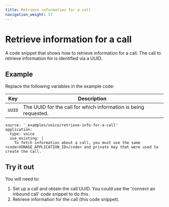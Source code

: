 ```yaml
---
title: Retrieve information for a call
navigation_weight: 17
---
```


# Retrieve information for a call

A code snippet that shows how to retrieve information for a call. The call
to retrieve information for is identified via a UUID.

## Example

Replace the following variables in the example code:

Key |	Description
-- | --
`UUID` | The UUID for the call for which information is being requested.


```code_snippets
source: '_examples/voice/retrieve-info-for-a-call'
application:
  type: voice
  use_existing: |
    To fetch information about a call, you must use the same <code>VONAGE_APPLICATION_ID</code> and private key that were used to create the call.
```

## Try it out

You will need to:

1. Set up a call and obtain the call UUID. You could use the 'connect an inbound call' code snippet to do this.
2. Retrieve information for the call (this code snippet).
